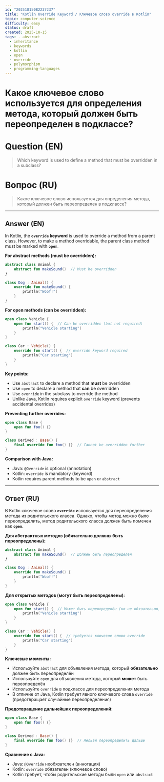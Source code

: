 ```yaml
---
id: "20251015082237237"
title: "Kotlin Override Keyword / Ключевое слово override в Kotlin"
topic: computer-science
difficulty: easy
status: draft
created: 2025-10-15
tags: - abstract
  - inheritance
  - keywords
  - kotlin
  - open
  - override
  - polymorphism
  - programming-languages
---
```

# Какое ключевое слово используется для определения метода, который должен быть переопределен в подклассе?

# Question (EN)
> Which keyword is used to define a method that must be overridden in a subclass?

# Вопрос (RU)
> Какое ключевое слово используется для определения метода, который должен быть переопределен в подклассе?

---

## Answer (EN)

In Kotlin, the **`override` keyword** is used to override a method from a parent class. However, to make a method overridable, the parent class method must be marked with **`open`**.

**For abstract methods (must be overridden):**
```kotlin
abstract class Animal {
    abstract fun makeSound()  // Must be overridden
}

class Dog : Animal() {
    override fun makeSound() {
        println("Woof!")
    }
}
```

**For open methods (can be overridden):**
```kotlin
open class Vehicle {
    open fun start() {  // Can be overridden (but not required)
        println("Vehicle starting")
    }
}

class Car : Vehicle() {
    override fun start() {  // override keyword required
        println("Car starting")
    }
}
```

**Key points:**
- Use `abstract` to declare a method that **must** be overridden
- Use `open` to declare a method that **can** be overridden
- Use `override` in the subclass to override the method
- Unlike Java, Kotlin requires explicit `override` keyword (prevents accidental overrides)

**Preventing further overrides:**
```kotlin
open class Base {
    open fun foo() {}
}

class Derived : Base() {
    final override fun foo() {}  // Cannot be overridden further
}
```

**Comparison with Java:**
- Java: `@Override` is optional (annotation)
- Kotlin: `override` is mandatory (keyword)
- Kotlin requires parent methods to be `open` or `abstract`

---

## Ответ (RU)

В Kotlin ключевое слово **`override`** используется для переопределения метода из родительского класса. Однако, чтобы метод можно было переопределить, метод родительского класса должен быть помечен как **`open`**.

**Для абстрактных методов (обязательно должны быть переопределены):**
```kotlin
abstract class Animal {
    abstract fun makeSound()  // Должен быть переопределён
}

class Dog : Animal() {
    override fun makeSound() {
        println("Woof!")
    }
}
```

**Для открытых методов (могут быть переопределены):**
```kotlin
open class Vehicle {
    open fun start() {  // Может быть переопределён (но не обязательно)
        println("Vehicle starting")
    }
}

class Car : Vehicle() {
    override fun start() {  // требуется ключевое слово override
        println("Car starting")
    }
}
```

**Ключевые моменты:**
- Используйте `abstract` для объявления метода, который **обязательно** должен быть переопределён
- Используйте `open` для объявления метода, который **может** быть переопределён
- Используйте `override` в подклассе для переопределения метода
- В отличие от Java, Kotlin требует явного ключевого слова `override` (предотвращает случайные переопределения)

**Предотвращение дальнейших переопределений:**
```kotlin
open class Base {
    open fun foo() {}
}

class Derived : Base() {
    final override fun foo() {}  // Нельзя переопределить дальше
}
```

**Сравнение с Java:**
- Java: `@Override` необязателен (аннотация)
- Kotlin: `override` обязателен (ключевое слово)
- Kotlin требует, чтобы родительские методы были `open` или `abstract`

